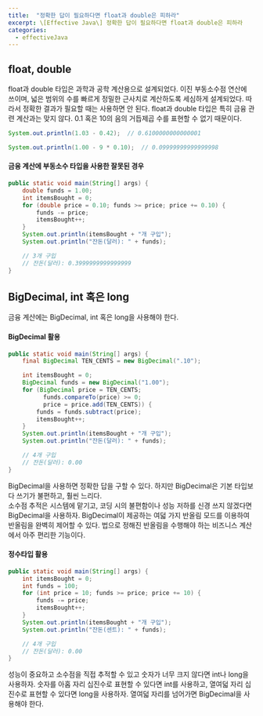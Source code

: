 ```yaml
---
title:  "정확한 답이 필요하다면 float과 double은 피하라"
excerpt: \[Effective Java\] 정확한 답이 필요하다면 float과 double은 피하라
categories:
  - effectiveJava
---
```


## float, double
float과 double 타입은 과학과 공학 계산용으로 설계되었다. 이진 부동소수점 연산에 쓰이며, 넓은 범위의 수를 빠르게 정밀한 근사치로 계산하도록 세심하게 설계되었다. 따라서 정확한 결과가 필요할 때는 사용하면 안 된다. float과 double 타입은 특히 금융 관련 계산과는 맞지 않다. 0.1 혹은 10의 음의 거듭제곱 수를 표현할 수 없기 때문이다.

  
```java
System.out.println(1.03 - 0.42);  // 0.6100000000000001

System.out.println(1.00 - 9 * 0.10);  // 0.09999999999999998
```  

#### 금융 계산에 부동소수 타입을 사용한 잘못된 경우
  
```java
public static void main(String[] args) {
    double funds = 1.00;
    int itemsBought = 0;
    for (double price = 0.10; funds >= price; price += 0.10) {
        funds -= price;
        itemsBought++;
    }
    System.out.println(itemsBought + "개 구입");
    System.out.println("잔돈(달러): " + funds);

    // 3개 구입
    // 잔돈(달러): 0.3999999999999999
}
```  


## BigDecimal, int 혹은 long
금융 계산에는 BigDecimal, int 혹은 long을 사용해야 한다.

#### BigDecimal 활용
  
```java
public static void main(String[] args) {
    final BigDecimal TEN_CENTS = new BigDecimal(".10");

    int itemsBought = 0;
    BigDecimal funds = new BigDecimal("1.00");
    for (BigDecimal price = TEN_CENTS;
          funds.compareTo(price) >= 0;
          price = price.add(TEN_CENTS)) {
        funds = funds.subtract(price);
        itemsBought++;
    }
    System.out.println(itemsBought + "개 구입");
    System.out.println("잔돈(달러): " + funds);

    // 4개 구입
    // 잔돈(달러): 0.00
}
```  

BigDecimal을 사용하면 정확한 답을 구할 수 있다. 하지만 BigDecimal은 기본 타입보다 쓰기가 불편하고, 훨씬 느리다.  
소수점 추적은 시스템에 맡기고, 코딩 시의 불편함이나 성능 저하를 신경 쓰지 않겠다면 BigDecimal을 사용하자. BigDecimal이 제공하는 여덟 가지 반올림 모드를 이용하여 반올림을 완벽히 제어할 수 있다. 법으로 정해진 반올림을 수행해야 하는 비즈니스 계산에서 아주 편리한 기능이다.


#### 정수타입 활용
  
```java
public static void main(String[] args) {
    int itemsBought = 0;
    int funds = 100;
    for (int price = 10; funds >= price; price += 10) {
        funds -= price;
        itemsBought++;
    }
    System.out.println(itemsBought + "개 구입");
    System.out.println("잔돈(센트): " + funds);

    // 4개 구입
    // 잔돈(달러): 0.00
}
```  

성능이 중요하고 소수점을 직접 추적할 수 있고 숫자가 너무 크지 않다면 int나 long을 사용하자. 숫자를 아홉 자리 십진수로 표현할 수 있다면 int를 사용하고, 열여덟 자리 십진수로 표현할 수 있다면 long을 사용하자. 열여덟 자리를 넘어가면 BigDecimal을 사용해야 한다.